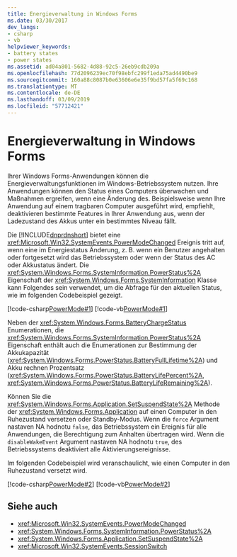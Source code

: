 ```yaml
---
title: Energieverwaltung in Windows Forms
ms.date: 03/30/2017
dev_langs:
- csharp
- vb
helpviewer_keywords:
- battery states
- power states
ms.assetid: ad04a801-5682-4d88-92c5-26eb9cdb209a
ms.openlocfilehash: 77d2096239ec70f98ebfc299f1eda75ad4490be9
ms.sourcegitcommit: 160a88c8087b0e63606e6e35f9bd57fa5f69c168
ms.translationtype: MT
ms.contentlocale: de-DE
ms.lasthandoff: 03/09/2019
ms.locfileid: "57712421"
---
```

# <a name="power-management-in-windows-forms"></a>Energieverwaltung in Windows Forms
Ihrer Windows Forms-Anwendungen können die Energieverwaltungsfunktionen im Windows-Betriebssystem nutzen. Ihre Anwendungen können den Status eines Computers überwachen und Maßnahmen ergreifen, wenn eine Änderung des. Beispielsweise wenn Ihre Anwendung auf einem tragbaren Computer ausgeführt wird, empfiehlt, deaktivieren bestimmte Features in Ihrer Anwendung aus, wenn der Ladezustand des Akkus unter ein bestimmtes Niveau fällt.  
  
 Die [!INCLUDE[dnprdnshort](../../../../includes/dnprdnshort-md.md)] bietet eine <xref:Microsoft.Win32.SystemEvents.PowerModeChanged> Ereignis tritt auf, wenn eine im Energiestatus Änderung, z. B. wenn ein Benutzer angehalten oder fortgesetzt wird das Betriebssystem oder wenn der Status des AC oder Akkustatus ändert. Die <xref:System.Windows.Forms.SystemInformation.PowerStatus%2A> Eigenschaft der <xref:System.Windows.Forms.SystemInformation> Klasse kann Folgendes sein verwendet, um die Abfrage für den aktuellen Status, wie im folgenden Codebeispiel gezeigt.  
  
 [!code-csharp[PowerMode#1](~/samples/snippets/csharp/VS_Snippets_Winforms/powermode/cs/form1.cs#1)]
 [!code-vb[PowerMode#1](~/samples/snippets/visualbasic/VS_Snippets_Winforms/powermode/vb/form1.vb#1)]  
  
 Neben der <xref:System.Windows.Forms.BatteryChargeStatus> Enumerationen, die <xref:System.Windows.Forms.SystemInformation.PowerStatus%2A> Eigenschaft enthält auch die Enumerationen zur Bestimmung der Akkukapazität (<xref:System.Windows.Forms.PowerStatus.BatteryFullLifetime%2A>) und Akku rechnen Prozentsatz (<xref:System.Windows.Forms.PowerStatus.BatteryLifePercent%2A>, <xref:System.Windows.Forms.PowerStatus.BatteryLifeRemaining%2A>).  
  
 Können Sie die <xref:System.Windows.Forms.Application.SetSuspendState%2A> Methode der <xref:System.Windows.Forms.Application> auf einen Computer in den Ruhezustand versetzen oder Standby-Modus. Wenn die `force` Argument nastaven NA hodnotu `false`, das Betriebssystem ein Ereignis für alle Anwendungen, die Berechtigung zum Anhalten übertragen wird. Wenn die `disableWakeEvent` Argument nastaven NA hodnotu `true`, des Betriebssystems deaktiviert alle Aktivierungsereignisse.  
  
 Im folgenden Codebeispiel wird veranschaulicht, wie einen Computer in den Ruhezustand versetzt wird.  
  
 [!code-csharp[PowerMode#2](~/samples/snippets/csharp/VS_Snippets_Winforms/powermode/cs/form1.cs#2)]
 [!code-vb[PowerMode#2](~/samples/snippets/visualbasic/VS_Snippets_Winforms/powermode/vb/form1.vb#2)]  
  
## <a name="see-also"></a>Siehe auch
- <xref:Microsoft.Win32.SystemEvents.PowerModeChanged>
- <xref:System.Windows.Forms.SystemInformation.PowerStatus%2A>
- <xref:System.Windows.Forms.Application.SetSuspendState%2A>
- <xref:Microsoft.Win32.SystemEvents.SessionSwitch>
